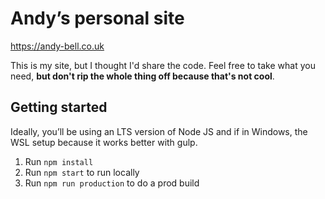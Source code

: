 # Andy’s personal site

<https://andy-bell.co.uk>

This is my site, but I thought I'd share the code. Feel free to take what you need, **but don't rip the whole thing off because that's not cool**.

## Getting started

Ideally, you’ll be using an LTS version of Node JS and if in Windows, the WSL setup because it works better with gulp.

1. Run `npm install`
2. Run `npm start` to run locally
3. Run `npm run production` to do a prod build
